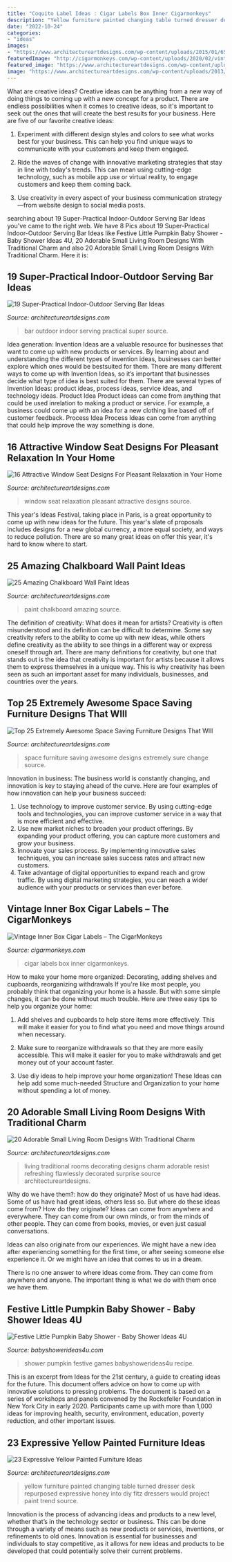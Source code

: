 ```yaml
---
title: "Coquito Label Ideas : Cigar Labels Box Inner Cigarmonkeys"
description: "Yellow furniture painted changing table turned dresser desk repurposed expressive honey into diy fitz dressers would project paint trend source"
date: "2022-10-24"
categories:
- "ideas"
images:
- "https://www.architectureartdesigns.com/wp-content/uploads/2015/01/652-630x419.jpg"
featuredImage: "http://cigarmonkeys.com/wp-content/uploads/2020/02/vintage-inner-box-cigar-labels-cigarmonkeys-9.jpg"
featured_image: "https://www.architectureartdesigns.com/wp-content/uploads/2016/09/4-54-630x419.jpg"
image: "https://www.architectureartdesigns.com/wp-content/uploads/2013/06/137-630x982.jpg"
---
```



What are creative ideas?
Creative ideas can be anything from a new way of doing things to coming up with a new concept for a product. There are endless possibilities when it comes to creative ideas, so it's important to seek out the ones that will create the best results for your business. Here are five of our favorite creative ideas: 
1. Experiment with different design styles and colors to see what works best for your business. This can help you find unique ways to communicate with your customers and keep them engaged.

2. Ride the waves of change with innovative marketing strategies that stay in line with today's trends. This can mean using cutting-edge technology, such as mobile app use or virtual reality, to engage customers and keep them coming back. 

3. Use creativity in every aspect of your business communication strategy—from website design to social media posts.

	

		
searching about 19 Super-Practical Indoor-Outdoor Serving Bar Ideas you've came to the right web. We have 8 Pics about 19 Super-Practical Indoor-Outdoor Serving Bar Ideas like Festive Little Pumpkin Baby Shower - Baby Shower Ideas 4U, 20 Adorable Small Living Room Designs With Traditional Charm and also 20 Adorable Small Living Room Designs With Traditional Charm. Here it is:
		
    
## 19 Super-Practical Indoor-Outdoor Serving Bar Ideas

<img loading=lazy src="https://www.architectureartdesigns.com/wp-content/uploads/2014/02/812.jpg" onerror="this.onerror=null;this.src='https://tse2.mm.bing.net/th?id=OIP.t9njBScp1MqxWRLVsjAoqQHaLI&amp;pid=15.1';" alt="19 Super-Practical Indoor-Outdoor Serving Bar Ideas">

_Source: architectureartdesigns.com_

>bar outdoor indoor serving practical super source. 

	

Idea generation:
Invention Ideas are a valuable resource for businesses that want to come up with new products or services. By learning about and understanding the different types of invention ideas, businesses can better explore which ones would be bestsuited for them. There are many different ways to come up with Invention Ideas, so it’s important that businesses decide what type of idea is best suited for them.
There are several types of Invention Ideas: product ideas, process ideas, service ideas, and technology ideas. Product Idea 
Product ideas can come from anything that could be used inrelation to making a product or service. For example, a business could come up with an idea for a new clothing line based off of customer feedback. Process Idea 
Process Ideas can come from anything that could help improve the way something is done.

    
## 16 Attractive Window Seat Designs For Pleasant Relaxation In Your Home

<img loading=lazy src="https://www.architectureartdesigns.com/wp-content/uploads/2015/01/652-630x419.jpg" onerror="this.onerror=null;this.src='https://tse2.mm.bing.net/th?id=OIP.GrA1RYWEhQc_BN2UJjLhXAHaE7&amp;pid=15.1';" alt="16 Attractive Window Seat Designs For Pleasant Relaxation in Your Home">

_Source: architectureartdesigns.com_

>window seat relaxation pleasant attractive designs source. 

	

This year's Ideas Festival, taking place in Paris, is a great opportunity to come up with new ideas for the future. This year's slate of proposals includes designs for a new global currency, a more equal society, and ways to reduce pollution. There are so many great ideas on offer this year, it's hard to know where to start.

    
## 25 Amazing Chalkboard Wall Paint Ideas

<img loading=lazy src="https://www.architectureartdesigns.com/wp-content/uploads/2013/06/137-630x982.jpg" onerror="this.onerror=null;this.src='https://tse4.mm.bing.net/th?id=OIP.onuR558ZkQ2wfOYs-5txLQHaLi&amp;pid=15.1';" alt="25 Amazing Chalkboard Wall Paint Ideas">

_Source: architectureartdesigns.com_

>paint chalkboard amazing source. 

	

The definition of creativity: What does it mean for artists?
Creativity is often misunderstood and its definition can be difficult to determine. Some say creativity refers to the ability to come up with new ideas, while others define creativity as the ability to see things in a different way or express oneself through art. There are many definitions for creativity, but one that stands out is the idea that creativity is important for artists because it allows them to express themselves in a unique way. This is why creativity has been seen as such an important asset for many individuals, businesses, and countries over the years.

    
## Top 25 Extremely Awesome Space Saving Furniture Designs That WIll

<img loading=lazy src="https://www.architectureartdesigns.com/wp-content/uploads/2014/12/860-630x939.jpg" onerror="this.onerror=null;this.src='https://tse3.mm.bing.net/th?id=OIP.afD4ikZS4K0KVNEGrJSJ2wHaLC&amp;pid=15.1';" alt="Top 25 Extremely Awesome Space Saving Furniture Designs That WIll">

_Source: architectureartdesigns.com_

>space furniture saving awesome designs extremely sure change source. 

	

Innovation in business:
The business world is constantly changing, and innovation is key to staying ahead of the curve. Here are four examples of how innovation can help your business succeed: 
1. Use technology to improve customer service. By using cutting-edge tools and technologies, you can improve customer service in a way that is more efficient and effective.
2. Use new market niches to broaden your product offerings. By expanding your product offering, you can capture more customers and grow your business. 
3. Innovate your sales process. By implementing innovative sales techniques, you can increase sales success rates and attract new customers. 
4. Take advantage of digital opportunities to expand reach and grow traffic. By using digital marketing strategies, you can reach a wider audience with your products or services than ever before.

    
## Vintage Inner Box Cigar Labels – The CigarMonkeys

<img loading=lazy src="http://cigarmonkeys.com/wp-content/uploads/2020/02/vintage-inner-box-cigar-labels-cigarmonkeys-9.jpg" onerror="this.onerror=null;this.src='https://tse3.mm.bing.net/th?id=OIP.pPO6AkqiX9TX6KVWbZ0ObQHaG9&amp;pid=15.1';" alt="Vintage Inner Box Cigar Labels – The CigarMonkeys">

_Source: cigarmonkeys.com_

>cigar labels box inner cigarmonkeys. 

	

How to make your home more organized: Decorating, adding shelves and cupboards, reorganizing withdrawals
If you're like most people, you probably think that organizing your home is a hassle. But with some simple changes, it can be done without much trouble. Here are three easy tips to help you organize your home: 
1) Add shelves and cupboards to help store items more effectively. This will make it easier for you to find what you need and move things around when necessary.

2) Make sure to reorganize withdrawals so that they are more easily accessible. This will make it easier for you to make withdrawals and get money out of your account faster.

3) Use diy ideas to help improve your home organization! These Ideas can help add some much-needed Structure and Organization to your home without spending a lot of money.

    
## 20 Adorable Small Living Room Designs With Traditional Charm

<img loading=lazy src="https://www.architectureartdesigns.com/wp-content/uploads/2016/09/4-54-630x419.jpg" onerror="this.onerror=null;this.src='https://tse3.mm.bing.net/th?id=OIP.4DBrEzp7ZRjGLsZ04-yxEQHaE7&amp;pid=15.1';" alt="20 Adorable Small Living Room Designs With Traditional Charm">

_Source: architectureartdesigns.com_

>living traditional rooms decorating designs charm adorable resist refreshing flawlessly decorated surprise source architectureartdesigns. 

	

Why do we have them?: how do they originate?
Most of us have had ideas. Some of us have had great ideas, others less so. But where do these ideas come from? How do they originate?
Ideas can come from anywhere and everywhere. They can come from our own minds, or from the minds of other people. They can come from books, movies, or even just casual conversations.

Ideas can also originate from our experiences. We might have a new idea after experiencing something for the first time, or after seeing someone else experience it. Or we might have an idea that comes to us in a dream.

There is no one answer to where ideas come from. They can come from anywhere and anyone. The important thing is what we do with them once we have them.

    
## Festive Little Pumpkin Baby Shower - Baby Shower Ideas 4U

<img loading=lazy src="https://www.babyshowerideas4u.com/wp-content/uploads/2016/08/Festive-Little-Pumpkin-Baby-Shower-Recipe.jpg" onerror="this.onerror=null;this.src='https://tse3.mm.bing.net/th?id=OIP.vZSelYqftUY7u1rTvVduYAHaE8&amp;pid=15.1';" alt="Festive Little Pumpkin Baby Shower - Baby Shower Ideas 4U">

_Source: babyshowerideas4u.com_

>shower pumpkin festive games babyshowerideas4u recipe. 

	

This is an excerpt from Ideas for the 21st century, a guide to creating ideas for the future. This document offers advice on how to come up with innovative solutions to pressing problems. The document is based on a series of workshops and panels convened by the Rockefeller Foundation in New York City in early 2020. Participants came up with more than 1,000 ideas for improving health, security, environment, education, poverty reduction, and other important issues.

    
## 23 Expressive Yellow Painted Furniture Ideas

<img loading=lazy src="https://www.architectureartdesigns.com/wp-content/uploads/2014/01/89.jpg" onerror="this.onerror=null;this.src='https://tse1.mm.bing.net/th?id=OIP.qu_Wy4pgivxe-yUV_JZGOQHaLj&amp;pid=15.1';" alt="23 Expressive Yellow Painted Furniture Ideas">

_Source: architectureartdesigns.com_

>yellow furniture painted changing table turned dresser desk repurposed expressive honey into diy fitz dressers would project paint trend source. 

	

Innovation is the process of advancing ideas and products to a new level, whether that’s in the technology sector or business. This can be done through a variety of means such as new products or services, inventions, or refinements to old ones. Innovation is essential for businesses and individuals to stay competitive, as it allows for new ideas and products to be developed that could potentially solve their current problems.


